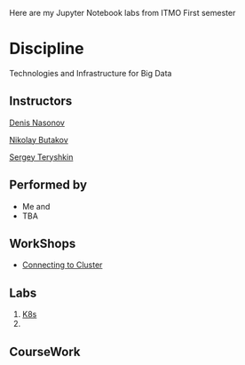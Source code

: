 Here are my Jupyter Notebook labs from ITMO First semester

# Discipline
Technologies and Infrastructure for Big Data

## Instructors
[Denis Nasonov](https://en.itmo.ru/en/viewperson/1252/Denis_Nasonov.htm)

[Nikolay Butakov](https://en.itmo.ru/en/viewperson/1257/Nikolay_Butakov.htm)

[Sergey Teryshkin](https://ru.linkedin.com/in/sergey-teryoshkin-67ba02170)

## Performed by
- Me and
- TBA

## WorkShops
- [Connecting to Cluster](Workshops/Connection/README.md)

## Labs
1. [K8s](Labs/Lab-1-k8s/README.md)
2. 
 
## CourseWork
